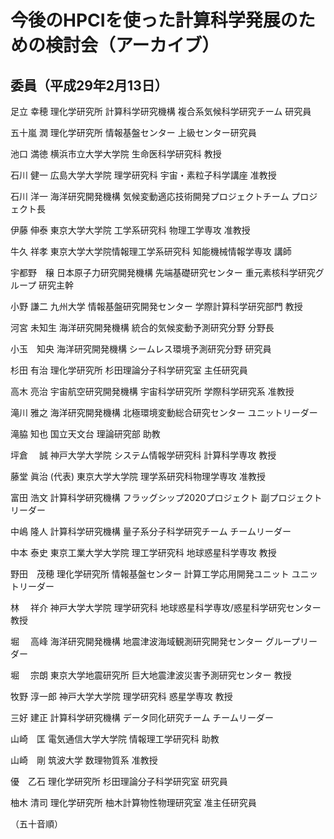 # 今後のHPCIを使った計算科学発展のための検討会（アーカイブ）

## 委員（平成29年2月13日）

足立 幸穂	理化学研究所 計算科学研究機構 複合系気候科学研究チーム 研究員

五十嵐 潤	理化学研究所 情報基盤センター 上級センター研究員

池口 満徳	横浜市立大学大学院 生命医科学研究科 教授

石川 健一	広島大学大学院 理学研究科 宇宙・素粒子科学講座 准教授

石川 洋一	海洋研究開発機構 気候変動適応技術開発プロジェクトチーム プロジェクト長

伊藤 伸泰	東京大学大学院 工学系研究科 物理工学専攻 准教授

牛久 祥孝	東京大学大学院情報理工学系研究科 知能機械情報学専攻 講師

宇都野　穣	日本原子力研究開発機構 先端基礎研究センター 重元素核科学研究グループ 研究主幹

小野 謙二	九州大学 情報基盤研究開発センター 学際計算科学研究部門 教授

河宮 未知生	海洋研究開発機構 統合的気候変動予測研究分野 分野長

小玉　知央	海洋研究開発機構 シームレス環境予測研究分野 研究員

杉田 有治	理化学研究所 杉田理論分子科学研究室 主任研究員

高木 亮治	宇宙航空研究開発機構 宇宙科学研究所 学際科学研究系 准教授

滝川 雅之	海洋研究開発機構 北極環境変動総合研究センター ユニットリーダー

滝脇 知也	国立天文台 理論研究部 助教

坪倉 　誠	神戸大学大学院 システム情報学研究科 計算科学専攻 教授

藤堂 眞治 (代表)	東京大学大学院 理学系研究科物理学専攻 准教授

富田 浩文	計算科学研究機構 フラッグシップ2020プロジェクト 副プロジェクトリーダー

中嶋 隆人	計算科学研究機構 量子系分子科学研究チーム チームリーダー

中本 泰史	東京工業大学大学院 理工学研究科 地球惑星科学専攻 教授

野田　茂穂	理化学研究所 情報基盤センター 計算工学応用開発ユニット ユニットリーダー

林 　祥介	神戸大学大学院 理学研究科 地球惑星科学専攻/惑星科学研究センター 教授

堀　 高峰	海洋研究開発機構 地震津波海域観測研究開発センター グループリーダー

堀　 宗朗	東京大学地震研究所 巨大地震津波災害予測研究センター 教授

牧野 淳一郎	神戸大学大学院 理学研究科 惑星学専攻 教授

三好 建正	計算科学研究機構 データ同化研究チーム チームリーダー

山崎　匡	電気通信大学大学院 情報理工学研究科 助教

山崎　剛	筑波大学 数理物質系 准教授

優　乙石	理化学研究所 杉田理論分子科学研究室 研究員

柚木 清司	理化学研究所 柚木計算物性物理研究室 准主任研究員

（五十音順）
